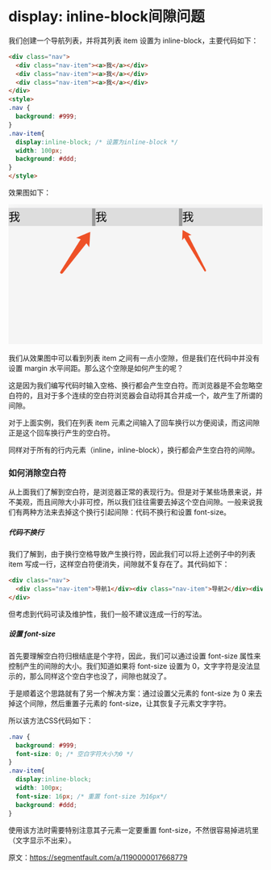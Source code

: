# display: inline-block间隙问题

我们创建一个导航列表，并将其列表 item 设置为 inline-block，主要代码如下：

```html
<div class="nav">
  <div class="nav-item"><a>我</a></div>
  <div class="nav-item"><a>我</a></div>
  <div class="nav-item"><a>我</a></div>
</div>
<style>
.nav {
  background: #999;
}
.nav-item{
  display:inline-block; /* 设置为inline-block */
  width: 100px;
  background: #ddd;
}
</style>
```

效果图如下：

![713151134-5c2b8ef4a66fe_articlex.png](./713151134-5c2b8ef4a66fe_articlex.png)

我们从效果图中可以看到列表 item 之间有一点小空隙，但是我们在代码中并没有设置 margin 水平间距。那么这个空隙是如何产生的呢？

这是因为我们编写代码时输入空格、换行都会产生空白符。而浏览器是不会忽略空白符的，且对于多个连续的空白符浏览器会自动将其合并成一个，故产生了所谓的间隙。

对于上面实例，我们在列表 item 元素之间输入了回车换行以方便阅读，而这间隙正是这个回车换行产生的空白符。

同样对于所有的行内元素（inline，inline-block），换行都会产生空白符的间隙。

### 如何消除空白符

从上面我们了解到空白符，是浏览器正常的表现行为。但是对于某些场景来说，并不美观，而且间隙大小非可控，所以我们往往需要去掉这个空白间隙。一般来说我们有两种方法来去掉这个换行引起间隙：代码不换行和设置 font-size。

##### 代码不换行

我们了解到，由于换行空格导致产生换行符，因此我们可以将上述例子中的列表 item 写成一行，这样空白符便消失，间隙就不复存在了。其代码如下：

```html
<div class="nav">
  <div class="nav-item">导航1</div><div class="nav-item">导航2</div><div class="nav-item">导航3</div>
</div>
```

但考虑到代码可读及维护性，我们一般不建议连成一行的写法。

##### 设置 font-size

首先要理解空白符归根结底是个字符，因此，我们可以通过设置 font-size 属性来控制产生的间隙的大小。我们知道如果将 font-size 设置为 0，文字字符是没法显示的，那么同样这个空白字也没了，间隙也就没了。

于是顺着这个思路就有了另一个解决方案：通过设置父元素的 font-size 为 0 来去掉这个间隙，然后重置子元素的 font-size，让其恢复子元素文字字符。

所以该方法CSS代码如下：

```css
.nav {
  background: #999;
  font-size: 0; /* 空白字符大小为0 */
}
.nav-item{
  display:inline-block;
  width: 100px;
  font-size: 16px; /* 重置 font-size 为16px*/
  background: #ddd;
}
```

使用该方法时需要特别注意其子元素一定要重置 font-size，不然很容易掉进坑里（文字显示不出来）。

原文：https://segmentfault.com/a/1190000017668779